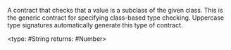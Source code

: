 A contract that checks that a value is a subclass of the given class. This is the generic contract for specifying class-based type checking. Uppercase type signatures automatically generate this type of contract.

<type: #String returns: #Number>